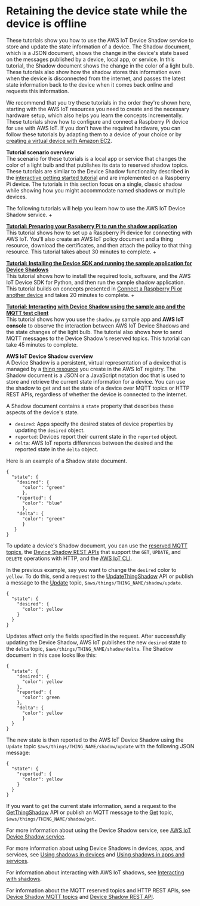 # Retaining the device state while the device is offline<a name="iot-shadows-tutorial"></a>

These tutorials show you how to use the AWS IoT Device Shadow service to store and update the state information of a device\. The Shadow document, which is a JSON document, shows the change in the device's state based on the messages published by a device, local app, or service\. In this tutorial, the Shadow document shows the change in the color of a light bulb\. These tutorials also show how the shadow stores this information even when the device is disconnected from the internet, and passes the latest state information back to the device when it comes back online and requests this information\.

We recommend that you try these tutorials in the order they're shown here, starting with the AWS IoT resources you need to create and the necessary hardware setup, which also helps you learn the concepts incrementally\. These tutorials show how to configure and connect a Raspberry Pi device for use with AWS IoT\. If you don't have the required hardware, you can follow these tutorials by adapting them to a device of your choice or by [creating a virtual device with Amazon EC2](creating-a-virtual-thing.md)\.

**Tutorial scenario overview**  
The scenario for these tutorials is a local app or service that changes the color of a light bulb and that publishes its data to reserved shadow topics\. These tutorials are similar to the Device Shadow functionality described in the [interactive getting started tutorial](interactive-demo.md) and are implemented on a Raspberry Pi device\. The tutorials in this section focus on a single, classic shadow while showing how you might accommodate named shadows or multiple devices\.

The following tutorials will help you learn how to use the AWS IoT Device Shadow service\.
+ 

**[Tutorial: Preparing your Raspberry Pi to run the shadow application](create-resources-shadow.md)**  
This tutorial shows how to set up a Raspberry Pi device for connecting with AWS IoT\. You'll also create an AWS IoT policy document and a thing resource, download the certificates, and then attach the policy to that thing resource\. This tutorial takes about 30 minutes to complete\.
+ 

**[Tutorial: Installing the Device SDK and running the sample application for Device Shadows](lightbulb-shadow-application.md)**  
This tutorial shows how to install the required tools, software, and the AWS IoT Device SDK for Python, and then run the sample shadow application\. This tutorial builds on concepts presented in [Connect a Raspberry Pi or another device](connecting-to-existing-device.md) and takes 20 minutes to complete\.
+ 

**[Tutorial: Interacting with Device Shadow using the sample app and the MQTT test client](interact-lights-device-shadows.md)**  
This tutorial shows how you use the `shadow.py` sample app and **AWS IoT console** to observe the interaction between AWS IoT Device Shadows and the state changes of the light bulb\. The tutorial also shows how to send MQTT messages to the Device Shadow's reserved topics\. This tutorial can take 45 minutes to complete\.

**AWS IoT Device Shadow overview**  
A Device Shadow is a persistent, virtual representation of a device that is managed by a [thing resource](iot-thing-management.md) you create in the AWS IoT registry\. The Shadow document is a JSON or a JavaScript notation doc that is used to store and retrieve the current state information for a device\. You can use the shadow to get and set the state of a device over MQTT topics or HTTP REST APIs, regardless of whether the device is connected to the internet\.

A Shadow document contains a `state` property that describes these aspects of the device's state\.
+ `desired`: Apps specify the desired states of device properties by updating the `desired` object\.
+ `reported`: Devices report their current state in the `reported` object\.
+ `delta`: AWS IoT reports differences between the desired and the reported state in the `delta` object\.

Here is an example of a Shadow state document\.

```
{
  "state": {
    "desired": {
      "color": "green"
      },
    "reported": {
      "color": "blue"
      },
    "delta": {
      "color": "green"
      }
   }
}
```

To update a device's Shadow document, you can use the [reserved MQTT topics](reserved-topics.md#reserved-topics-shadow), the [Device Shadow REST APIs](device-shadow-rest-api.md) that support the `GET`, `UPDATE`, and `DELETE` operations with HTTP, and the [AWS IoT CLI](https://awscli.amazonaws.com/v2/documentation/api/latest/reference/iot-data/index.html)\.

In the previous example, say you want to change the `desired` color to `yellow`\. To do this, send a request to the [UpdateThingShadow](device-shadow-rest-api.md#API_UpdateThingShadow) API or publish a message to the [Update](device-shadow-mqtt.md#update-pub-sub-topic) topic, `$aws/things/THING_NAME/shadow/update`\.

```
{
  "state": {
    "desired": {
      "color": yellow
    }
  }
}
```

Updates affect only the fields specified in the request\. After successfully updating the Device Shadow, AWS IoT publishes the new `desired` state to the `delta` topic, `$aws/things/THING_NAME/shadow/delta`\. The Shadow document in this case looks like this:

```
{
  "state": {
    "desired": {
      "color": yellow
    },
    "reported": {
      "color": green
    },
    "delta": {
      "color": yellow
      }
  }
}
```

The new state is then reported to the AWS IoT Device Shadow using the `Update` topic `$aws/things/THING_NAME/shadow/update` with the following JSON message: 

```
{
  "state": {
    "reported": {
      "color": yellow
    }
  }
}
```

If you want to get the current state information, send a request to the [GetThingShadow](device-shadow-rest-api.md#API_GetThingShadow) API or publish an MQTT message to the [Get](device-shadow-mqtt.md#get-pub-sub-topic) topic, `$aws/things/THING_NAME/shadow/get`\.

For more information about using the Device Shadow service, see [AWS IoT Device Shadow service](iot-device-shadows.md)\.

For more information about using Device Shadows in devices, apps, and services, see [Using shadows in devices](device-shadow-comms-device.md) and [Using shadows in apps and services](device-shadow-comms-app.md)\.

For information about interacting with AWS IoT shadows, see [Interacting with shadows](device-shadow-data-flow.md)\.

For information about the MQTT reserved topics and HTTP REST APIs, see [Device Shadow MQTT topics](device-shadow-mqtt.md) and [Device Shadow REST API](device-shadow-rest-api.md)\.